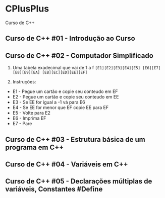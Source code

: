 # CPlusPlus
Curso de C++

## Curso de C++ #01 - Introdução ao Curso

## Curso de C++ #02 - Computador Simplificado
1. Uma tabela exadecimal que vai de 1 a f
``[E1][E2][E3][E4][E5]
[E6][E7][E8][E9][EA]
[EB][EC][ED][EE][EF]``

2. Instruções:
 - E1 - Pegue um cartão e copie seu conteudo em EF
 - E2 - Pegue um cartão e copie seu conteudo em EE
 - E3 - Se EE for igual a -1 vá para E6
 - E4 - Se EE for menor que EF copie EE para EF
 - E5 - Volte para E2
 - E6 - Imprima EF
 - E7 - Pare

## Curso de C++ #03 - Estrutura básica de um programa em C++
## Curso de C++ #04 - Variáveis em C++
## Curso de C++ #05 - Declarações múltiplas de variáveis, Constantes #Define

